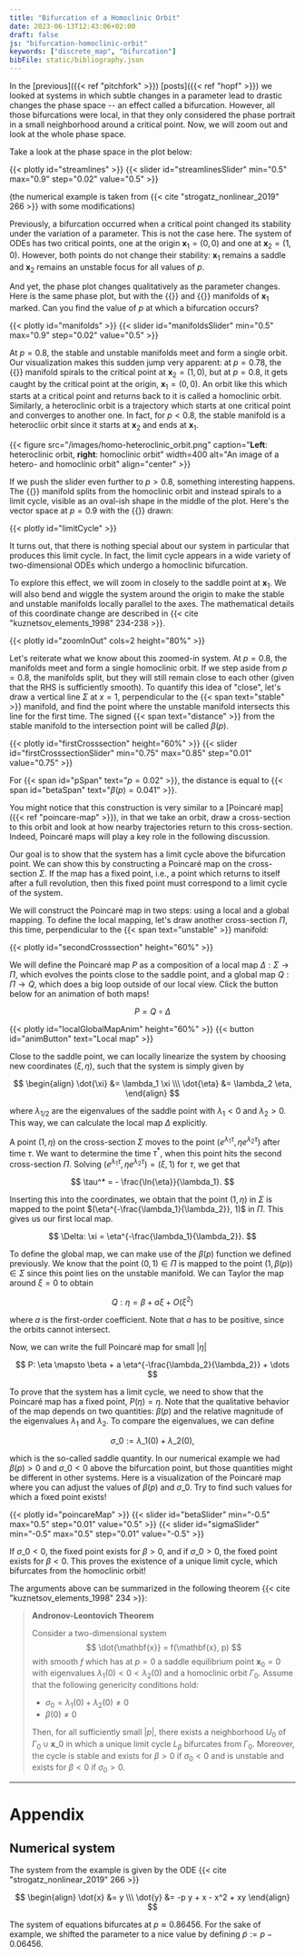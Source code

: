 ```yaml
---
title: "Bifurcation of a Homoclinic Orbit"
date: 2023-06-13T12:43:06+02:00
draft: false
js: "bifurcation-homoclinic-orbit"
keywords: ["discrete_map", "bifurcation"]
bibFile: static/bibliography.json
---
```


In the [previous]({{< ref "pitchfork" >}}) [posts]({{< ref "hopf" >}}) we looked at systems in which subtle changes in a parameter lead to drastic changes the phase space -- an effect called a bifurcation. However, all those bifurcations were local, in that they only considered the phase portrait in a small neighborhood around a critical point. Now, we will zoom out and look at the whole phase space.
<!--more-->

Take a look at the phase space in the plot below:

<!-- Phase plot with a slider for the parameter -->
{{< plotly id="streamlines" >}}
{{< slider id="streamlinesSlider" min="0.5" max="0.9" step="0.02" value="0.5" >}}

(the numerical example is taken from {{< cite "strogatz_nonlinear_2019" 266 >}} with some modifications)

Previously, a bifurcation occurred when a critical point changed its stability under the variation of a parameter. This is not the case here. The system of ODEs has two critical points, one at the origin $\mathbf{x}_1 = (0, 0)$ and one at $\mathbf{x}_2 = (1, 0)$. However, both points do not change their stability: $\mathbf{x}_1$ remains a saddle and $\mathbf{x}_2$ remains an unstable focus for all values of $p$. 

And yet, the phase plot changes qualitatively as the parameter changes. Here is the same phase plot, but with the {{<span text="stable" >}} and {{<span text="unstable" >}} manifolds of $\mathbf{x}_1$ marked. Can you find the value of $p$ at which a bifurcation occurs?

<!-- Same phase plot but with stable/unstable manifold in red -->
{{< plotly id="manifolds" >}}
{{< slider id="manifoldsSlider" min="0.5" max="0.9" step="0.02" value="0.5" >}}

At $p = 0.8$, the stable and unstable manifolds meet and form a single orbit. Our visualization makes this sudden jump very apparent: at $p = 0.78$, the {{<span text="stable" >}} manifold spirals to the critical point at $\mathbf{x}_2 = (1, 0)$, but at $p = 0.8$, it gets caught by the critical point at the origin, $\mathbf{x}_1 = (0, 0)$. An orbit like this which starts at a critical point and returns back to it is called a homoclinic orbit. Similarly, a heteroclinic orbit is a trajectory which starts at one critical point and converges to another one. In fact, for $p < 0.8$, the stable manifold is a heterocliic orbit since it starts at $\mathbf{x}_2$ and ends at $\mathbf{x}_1$.

{{< figure src="/images/homo-heteroclinic_orbit.png" caption="**Left**: heteroclinic orbit, **right**: homoclinic orbit" width=400 alt="An image of a hetero- and homoclinic orbit" align="center" >}}

If we push the slider even further to $p > 0.8$, something interesting happens. The {{<span text="unstable" >}} manifold splits from the homoclinic orbit and instead spirals to a limit cycle, visible as an oval-ish shape in the middle of the plot. Here's the vector space at $p = 0.9$ with the {{<span text="limit cycle" >}} drawn:

{{< plotly id="limitCycle" >}}

It turns out, that there is nothing special about our system in particular that produces this limit cycle. In fact, the limit cycle appears in a wide variety of two-dimensional ODEs which undergo a homoclinic bifurcation. 

To explore this effect, we will zoom in closely to the saddle point at $\mathbf{x}_1$. We will also bend and wiggle the system around the origin to make the stable and unstable manifolds locally parallel to the axes. The mathematical details of this coordinate change are described in {{< cite "kuznetsov_elements_1998" 234-238 >}}.

{{< plotly id="zoomInOut" cols=2 height="80%" >}}

Let's reiterate what we know about this zoomed-in system. At $p = 0.8$, the manifolds meet and form a single homoclinic orbit. If we step aside from $p = 0.8$, the manifolds split, but they will still remain close to each other (given that the RHS is sufficiently smooth). To quantify this idea of "close", let's draw a vertical line $\Sigma$ at $x = 1$, perpendicular to the {{< span text="stable" >}} manifold, and find the point where the unstable manifold intersects this line for the first time. The signed {{< span text="distance" >}} from the stable manifold to the intersection point will be called $\beta(p)$. 

{{< plotly id="firstCrosssection" height="60%" >}}
{{< slider id="firstCrosssectionSlider" min="0.75" max="0.85" step="0.01" value="0.75" >}}

For {{< span id="pSpan" text="$p = 0.02$" >}}, the distance is equal to {{< span id="betaSpan" text="$\beta(p) = 0.041$" >}}. 

You might notice that this construction is very similar to a [Poincaré map]({{< ref "poincare-map" >}}), in that we take an orbit, draw a cross-section to this orbit and look at how nearby trajectories return to this cross-section. Indeed, Poincaré maps will play a key role in the following discussion. 

Our goal is to show that the system has a limit cycle above the bifurcation point. We can show this by constructing a Poincaré map on the cross-section $\Sigma$. If the map has a fixed point, i.e., a point which returns to itself after a full revolution, then this fixed point must correspond to a limit cycle of the system. 

We will construct the Poincaré map in two steps: using a local and a global mapping. To define the local mapping, let's draw another cross-section $\Pi$, this time, perpendicular to the {{< span text="unstable" >}} manifold:

{{< plotly id="secondCrosssection" height="60%" >}}

We will define the Poincaré map $P$ as a composition of a local map $\Delta: \Sigma \rightarrow \Pi$, which evolves the points close to the saddle point, and a global map $Q: \Pi \rightarrow Q$, which does a big loop outside of our local view. Click the button below for an animation of both maps!

$$
P = Q \circ \Delta
$$

{{< plotly id="localGlobalMapAnim" height="60%" >}}
{{< button id="animButton" text="Local map" >}}

Close to the saddle point, we can locally linearize the system by choosing new coordinates $(\xi, \eta)$, such that the system is simply given by

$$
\begin{align}
\dot{\xi} &= \lambda_1 \xi \\\
\dot{\eta} &= \lambda_2 \eta,
\end{align}
$$

where $\lambda_{1/2}$ are the eigenvalues of the saddle point with $\lambda_1 < 0$ and $\lambda_2 > 0$. This way, we can calculate the local map $\Delta$ explicitly. 

A point $(1, \eta)$ on the cross-section $\Sigma$ moves to the point $(e^{\lambda_1 \tau}, \eta e^{\lambda_2 \tau})$ after time $\tau$. We want to determine the time $\tau^*$, when this point hits the second cross-section $\Pi$. Solving $(e^{\lambda_1 \tau}, \eta e^{\lambda_2 \tau}) = (\xi, 1)$ for $\tau$, we get that 

$$
\tau^* = - \frac{\ln{\eta}}{\lambda_1}.
$$

Inserting this into the coordinates, we obtain that the point $(1, \eta)$ in $\Sigma$ is mapped to the point $(\eta^{-\frac{\lambda_1}{\lambda_2}}, 1)$ in $\Pi$. This gives us our first local map. 

$$
\Delta: \xi = \eta^{-\frac{\lambda_1}{\lambda_2}}.
$$

To define the global map, we can make use of the $\beta(p)$ function we defined previously. We know that the point $(0, 1) \in \Pi$ is mapped to the point $(1, \beta(p)) \in \Sigma$ since this point lies on the unstable manifold. We can Taylor the map around $\xi = 0$ to obtain

$$
Q: \eta = \beta + a \xi + O(\xi^2)
$$

where $a$ is the first-order coefficient. Note that $a$ has to be positive, since the orbits cannot intersect. 

Now, we can write the full Poincaré map for small $|\eta|$

$$
P: \eta \mapsto \beta + a \eta^{-\frac{\lambda_2}{\lambda_2}} + \dots
$$

To prove that the system has a limit cycle, we need to show that the Poincaré map has a fixed point, $P(\eta) = \eta$. Note that the qualitative behavior of the map depends on two quantities: $\beta(p)$ and the relative magnitude of the eigenvalues $\lambda_1$ and $\lambda_2$. To compare the eigenvalues, we can define 

$$\sigma\_0 := \lambda\_1(0) + \lambda\_2(0),$$

which is the so-called saddle quantity. In our numerical example we had $\beta(p) > 0$ and $\sigma\_0 < 0$ above the bifurcation point, but those quantities might be different in other systems. Here is a visualization of the Poincaré map where you can adjust the values of $\beta(p)$ and $\sigma\_0$. Try to find such values for which a fixed point exists!

<!-- Plots of P where you can change beta? -->
{{< plotly id="poincareMap" >}}
{{< slider id="betaSlider" min="-0.5" max="0.5" step="0.01" value="0.5" >}}
{{< slider id="sigmaSlider" min="-0.5" max="0.5" step="0.01" value="-0.5" >}}

If $\sigma\_0 < 0$, the fixed point exists for $\beta > 0$, and if $\sigma\_0 > 0$, the fixed point exists for $\beta < 0$. This proves the existence of a unique limit cycle, which bifurcates from the homoclinic orbit!

The arguments above can be summarized in the following theorem {{< cite "kuznetsov_elements_1998" 234 >}}:

> **Andronov-Leontovich Theorem**
>
> Consider a two-dimensional system
> $$ \dot{\mathbf{x}} = f(\mathbf{x}, p) $$
> with smooth $f$ which has at $p = 0$ a saddle equilibrium point $\mathbf{x}_0 = 0$ with eigenvalues $\lambda_1(0) < 0 < \lambda_2(0)$ and a homoclinic orbit $\Gamma_0$. Assume that the following genericity conditions hold:
> * $\sigma_0 = \lambda_1(0) + \lambda_2(0) \neq 0$
> * $\beta(0) \neq 0$
> 
> Then, for all sufficiently small $|p|$, there exists a neighborhood $U_0$ of $\Gamma_0 \cup \mathbf{x}\_0$ in which a unique limit cycle $L_\beta$ bifurcates from $\Gamma_0$. Moreover, the cycle is stable and exists for $\beta > 0$ if $\sigma_0 < 0$ and is unstable and exists for $\beta < 0$ if $\sigma_0 > 0$. 

---

# Appendix

## Numerical system
The system from the example is given by the ODE {{< cite "strogatz_nonlinear_2019" 266 >}}

$$
\begin{align}
\dot{x} &= y \\\
\dot{y} &= -p y + x - x^2 + xy
\end{align}
$$

The system of equations bifurcates at $p \approx 0.86456$. For the sake of example, we shifted the parameter to a nice value by defining $\tilde{p} := p - 0.06456$. 